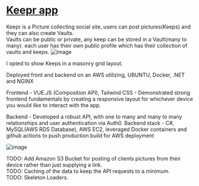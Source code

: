 # [Keepr app](https://keepr.qmthedev.com)

Keepr is a Picture collecting social site, users can post pictures(Keeps) and they can also create Vaults.  
Vaults can be public or private, any keep can be stored in a Vault(many to many).
each user has their own public profile which has their collection of vaults and keeps.
![image](https://github.com/Q-Mick/keepr/assets/90156237/0e341340-b047-4a82-8c73-6093a64b530c)

I opted to show Keeps in a masonry grid layout.

Deployed front and backend on an AWS utilizing, UBUNTU, Docker, .NET and NGINX

Frontend - VUE.JS (Composition API), Tailwind CSS - Demonstrated strong frontend fundamentals by creating a responsive layout for whichever device you would like to interact with the app.

Backend - Developed a robust API, with one to many and many to many relationships and user authentication via Auth0.
Backend stack - C#, MySQL(AWS RDS Database), AWS EC2, leveraged Docker containers and github actions to push production build for AWS deployment

![image](https://github.com/Q-Mick/keepr/assets/90156237/2bc89671-cb84-452d-bd2c-2f68ee307550)

TODO: Add Amazon S3 Bucket for posting of clients pictures from their device rather than just supplying a link.  
TODO: Caching of the data to keep the API requests to a minimum.  
TODO: Skeleton Loaders.  
